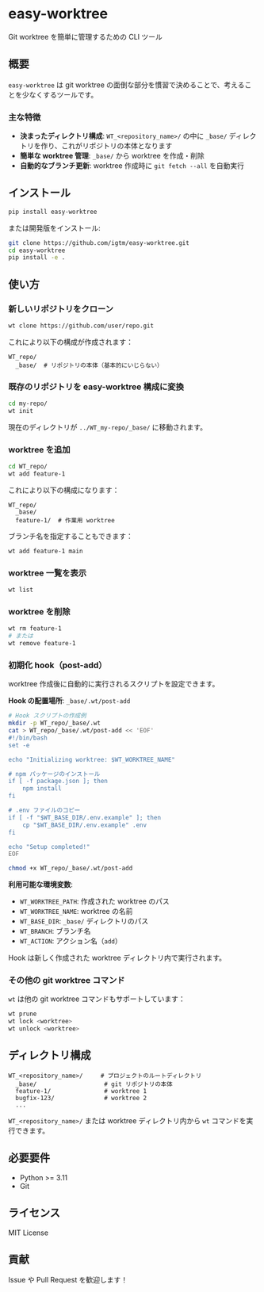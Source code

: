 # easy-worktree

Git worktree を簡単に管理するための CLI ツール

## 概要

`easy-worktree` は git worktree の面倒な部分を慣習で決めることで、考えることを少なくするツールです。

### 主な特徴

- **決まったディレクトリ構成**: `WT_<repository_name>/` の中に `_base/` ディレクトリを作り、これがリポジトリの本体となります
- **簡単な worktree 管理**: `_base/` から worktree を作成・削除
- **自動的なブランチ更新**: worktree 作成時に `git fetch --all` を自動実行

## インストール

```bash
pip install easy-worktree
```

または開発版をインストール:

```bash
git clone https://github.com/igtm/easy-worktree.git
cd easy-worktree
pip install -e .
```

## 使い方

### 新しいリポジトリをクローン

```bash
wt clone https://github.com/user/repo.git
```

これにより以下の構成が作成されます：

```
WT_repo/
  _base/  # リポジトリの本体（基本的にいじらない）
```

### 既存のリポジトリを easy-worktree 構成に変換

```bash
cd my-repo/
wt init
```

現在のディレクトリが `../WT_my-repo/_base/` に移動されます。

### worktree を追加

```bash
cd WT_repo/
wt add feature-1
```

これにより以下の構成になります：

```
WT_repo/
  _base/
  feature-1/  # 作業用 worktree
```

ブランチ名を指定することもできます：

```bash
wt add feature-1 main
```

### worktree 一覧を表示

```bash
wt list
```

### worktree を削除

```bash
wt rm feature-1
# または
wt remove feature-1
```

### 初期化 hook（post-add）

worktree 作成後に自動的に実行されるスクリプトを設定できます。

**Hook の配置場所**: `_base/.wt/post-add`

```bash
# Hook スクリプトの作成例
mkdir -p WT_repo/_base/.wt
cat > WT_repo/_base/.wt/post-add << 'EOF'
#!/bin/bash
set -e

echo "Initializing worktree: $WT_WORKTREE_NAME"

# npm パッケージのインストール
if [ -f package.json ]; then
    npm install
fi

# .env ファイルのコピー
if [ -f "$WT_BASE_DIR/.env.example" ]; then
    cp "$WT_BASE_DIR/.env.example" .env
fi

echo "Setup completed!"
EOF

chmod +x WT_repo/_base/.wt/post-add
```

**利用可能な環境変数**:
- `WT_WORKTREE_PATH`: 作成された worktree のパス
- `WT_WORKTREE_NAME`: worktree の名前
- `WT_BASE_DIR`: `_base/` ディレクトリのパス
- `WT_BRANCH`: ブランチ名
- `WT_ACTION`: アクション名（`add`）

Hook は新しく作成された worktree ディレクトリ内で実行されます。

### その他の git worktree コマンド

`wt` は他の git worktree コマンドもサポートしています：

```bash
wt prune
wt lock <worktree>
wt unlock <worktree>
```

## ディレクトリ構成

```
WT_<repository_name>/     # プロジェクトのルートディレクトリ
  _base/                   # git リポジトリの本体
  feature-1/               # worktree 1
  bugfix-123/              # worktree 2
  ...
```

`WT_<repository_name>/` または worktree ディレクトリ内から `wt` コマンドを実行できます。

## 必要要件

- Python >= 3.11
- Git

## ライセンス

MIT License

## 貢献

Issue や Pull Request を歓迎します！
